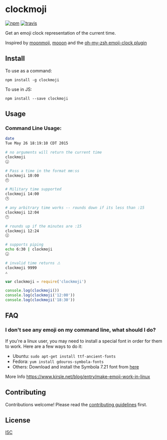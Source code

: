 # clockmoji

[![npm][npm-image]][npm-url]
[![travis][travis-image]][travis-url]

[npm-image]: https://img.shields.io/npm/v/clockmoji.svg?style=flat-square
[npm-url]: https://www.npmjs.com/package/clockmoji
[travis-image]: https://img.shields.io/travis/flet/clockmoji.svg?style=flat-square
[travis-url]: https://travis-ci.org/flet/clockmoji

Get an emoji clock representation of the current time.

Inspired by [moonmoji](https://www.npmjs.com/package/moonmoji), [mooon](https://github.com/bcomnes/mooon) and the [oh-my-zsh emoji-clock plugin](https://github.com/robbyrussell/oh-my-zsh/blob/master/plugins/emoji-clock/emoji-clock.plugin.zsh)

## Install

To use as a command:
```
npm install -g clockmoji
```

To use in JS:
```
npm install --save clockmoji
```

## Usage

### Command Line Usage:

```bash
date
Tue May 26 18:19:10 CDT 2015

# no arguments will return the current time
clockmoji
🕡

# Pass a time in the format mm:ss
clockmoji 10:00
🕙

# Military time supported
clockmoji 14:00
🕑

# any arbitrary time works -- rounds down if its less than :15
clockmoji 12:04
🕛

# rounds up if the minutes are :15
clockmoji 12:24
🕧

# supports piping
echo 6:30 | clockmoji
🕡

# invalid time returns ⚠
clockmoji 9999
⚠
```

```js
var clockmoji = require('clockmoji')

console.log(clockmoji())
console.log(clockmoji('12:00'))
console.log(clockmoji('18:30'))
```

## FAQ

### I don't see any emoji on my command line, what should I do?
If you're a linux user, you may need to install a special font in order for them to work. Here are a few ways to do it:

- Ubuntu: `sudo apt-get install ttf-ancient-fonts`
- Fedora: `yum install gdouros-symbola-fonts`
- Others: Download and install the Symbola 7.21 font from [here](http://users.teilar.gr/~g1951d/)

More Info https://www.kirsle.net/blog/entry/make-emoji-work-in-linux

## Contributing

Contributions welcome! Please read the [contributing guidelines](CONTRIBUTING.md) first.

## License

[ISC](LICENSE.md)
